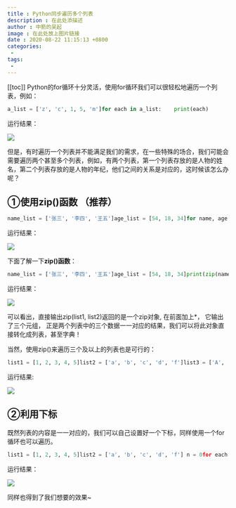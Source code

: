 ```yaml
---
title : Python同步遍历多个列表
description : 在此处添描述
author : 中箭的吴起
image : 在此处放上图片链接
date : 2020-08-22 11:15:13 +0800
categories:
 -
tags:
 -
---
```

[[toc]]
Python的for循环十分灵活，使用for循环我们可以很轻松地遍历一个列表，例如：

```python
a_list = ['z', 'c', 1, 5, 'm']for each in a_list:    print(each)
```

运行结果：

![](https://img-blog.csdn.net/20180815120757516?watermark/2/text/aHR0cHM6Ly9ibG9nLmNzZG4ubmV0L0dzZHhpYW9oZWk=/font/5a6L5L2T/fontsize/400/fill/I0JBQkFCMA==/dissolve/70)

但是，有时遍历一个列表并不能满足我们的需求，在一些特殊的场合，我们可能会需要遍历两个甚至多个列表，例如，有两个列表，第一个列表存放的是人物的姓名，第二个列表存放的是人物的年纪，他们之间的关系是对应的，这时候该怎么办呢？

## ①使用zip()函数 （推荐）

```python
name_list = ['张三', '李四', '王五']age_list = [54, 18, 34]for name, age in zip(name_list, age_list):    print(name, ':', age)
```

运行结果：

![](https://img-blog.csdn.net/20180815121519980?watermark/2/text/aHR0cHM6Ly9ibG9nLmNzZG4ubmV0L0dzZHhpYW9oZWk=/font/5a6L5L2T/fontsize/400/fill/I0JBQkFCMA==/dissolve/70)

下面了解一下**zip()函数**：

```python
name_list = ['张三', '李四', '王五']age_list = [54, 18, 34]print(zip(name_list, age_list))print(type(zip(name_list, age_list)))print(*zip(name_list, age_list))print(list(zip(name_list, age_list)))print(dict(zip(name_list, age_list)))
```

运行结果：

![](https://img-blog.csdn.net/2018081512230859?watermark/2/text/aHR0cHM6Ly9ibG9nLmNzZG4ubmV0L0dzZHhpYW9oZWk=/font/5a6L5L2T/fontsize/400/fill/I0JBQkFCMA==/dissolve/70)

可以看出，直接输出zip(list1, list2)返回的是一个zip对象, 在前面加上\*， 它输出了三个元组， 正是两个列表中的三个数据一一对应的结果，我们可以将此对象直接转化成列表，甚至字典！

当然，使用zip()来遍历三个及以上的列表也是可行的：

```python
list1 = [1, 2, 3, 4, 5]list2 = ['a', 'b', 'c', 'd', 'f']list3 = ['A', 'B', 'C', 'D', 'F'] for number, lowercase, capital in zip(list1, list2, list3):    print(number, lowercase, capital)
```

运行结果:

![](https://img-blog.csdn.net/20180815122938358?watermark/2/text/aHR0cHM6Ly9ibG9nLmNzZG4ubmV0L0dzZHhpYW9oZWk=/font/5a6L5L2T/fontsize/400/fill/I0JBQkFCMA==/dissolve/70)

## ②利用下标

既然列表的内容是一一对应的，我们可以自己设置好一个下标，同样使用一个for循环也可以遍历。

```python
list1 = [1, 2, 3, 4, 5]list2 = ['a', 'b', 'c', 'd', 'f'] n = 0for each in list1:    print(each, list2[n])    n += 1
```

运行结果：

![](https://img-blog.csdn.net/20180815123326251?watermark/2/text/aHR0cHM6Ly9ibG9nLmNzZG4ubmV0L0dzZHhpYW9oZWk=/font/5a6L5L2T/fontsize/400/fill/I0JBQkFCMA==/dissolve/70)

同样也得到了我们想要的效果~